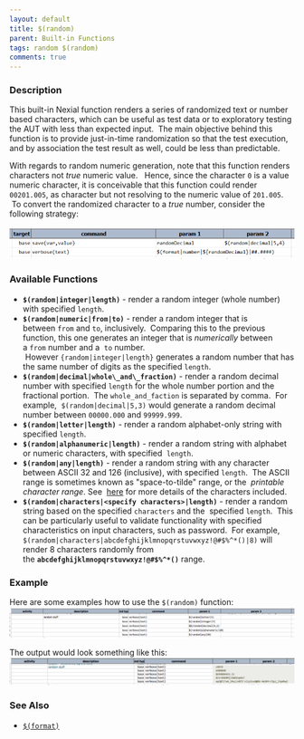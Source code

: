 ```yaml
---
layout: default
title: $(random)
parent: Built-in Functions
tags: random $(random)
comments: true
---
```



### Description
This built-in Nexial function renders a series of randomized text or number based characters, which can be useful as 
test data or to exploratory testing the AUT with less than expected input.  The main objective behind this function 
is to provide just-in-time randomization so that the test execution, and by association the test result as well, could 
be less than predictable.

With regards to random numeric generation, note that this function renders characters not _true_ numeric value.  
Hence, since the character `0` is a value numeric character, it is conceivable that this function could render 
`00201.005`, as character but not resolving to the numeric value of `201.005`.  To convert the randomized character 
to a _true_ number, consider the following strategy:<br/>

![](image/$(random)_01.png)


### Available Functions
- **`$(random|integer|length)`** \- render a random integer (whole number) with specified `length`. 
- **`$(random|numeric|from|to)`** \- render a random integer that is between `from` and `to`, inclusively.  Comparing 
  this to the previous function, this one generates an integer that is _numerically_ between a `from` number and a 
  `to` number.  However `{random|integer|length}` generates a random number that has the same number of digits as the 
  specified `length`.
- **`$(random|decimal|whole\_and\_fraction)`** \- render a random decimal number with specified `length` for the whole 
  number portion and the fractional portion.  The `whole_and_faction` is separated by comma.  For example, 
  `$(random|decimal|5,3)` would generate a random decimal number between `00000.000` and `99999.999`. 
- **`$(random|letter|length)`** \- render a random alphabet-only string with specified `length`.
- **`$(random|alphanumeric|length)`** \- render a random string with alphabet or numeric characters, with specified 
  `length`.
- **`$(random|any|length)`** \- render a random string with any character between ASCII 32 and 126 (inclusive), with 
  specified `length`.  The ASCII range is sometimes known as "space-to-tilde" range, or the 
  _printable character range_. See 
  <a href="http://www.charstable.com/_site_media/ascii/chars-table-landscape.jpg" class="external-link" target="_nexial_external">here</a> for 
  more details of the characters included. 
- **`$(random|characters|<specify characters>|length)`** \- render a random string based on the specified `characters` and the 
  specified `length`.  This can be particularly useful to validate functionality with specified characteristics on 
  input characters, such as password.  For example, `$(random|characters|abcdefghijklmnopqrstuvwxyz!@#$%^*()|8)` will render 8 
  characters randomly from the **`abcdefghijklmnopqrstuvwxyz!@#$%^*()`** range.  
    

### Example
Here are some examples how to use the `$(random)` function:<br/>
![script](image/$(random)_02.png)

The output would look something like this:<br/>
![](image/$(random)_03.png)


### See Also
- [`$(format)`]($(format))
